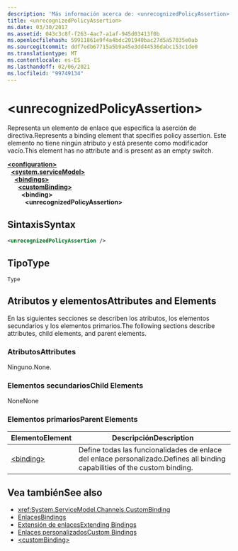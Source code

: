 ```yaml
---
description: 'Más información acerca de: <unrecognizedPolicyAssertion>'
title: <unrecognizedPolicyAssertion>
ms.date: 03/30/2017
ms.assetid: 043c3c8f-f263-4ac7-a1af-945d03413f0b
ms.openlocfilehash: 59911861e9f4a4bdc201940bac27d5a57035e0ab
ms.sourcegitcommit: ddf7edb67715a5b9a45e3dd44536dabc153c1de0
ms.translationtype: MT
ms.contentlocale: es-ES
ms.lasthandoff: 02/06/2021
ms.locfileid: "99749134"
---
```

# \<unrecognizedPolicyAssertion>

<span data-ttu-id="74bec-102">Representa un elemento de enlace que especifica la aserción de directiva.</span><span class="sxs-lookup"><span data-stu-id="74bec-102">Represents a binding element that specifies policy assertion.</span></span> <span data-ttu-id="74bec-103">Este elemento no tiene ningún atributo y está presente como modificador vacío.</span><span class="sxs-lookup"><span data-stu-id="74bec-103">This element has no attribute and is present as an empty switch.</span></span>  
  
[**\<configuration>**](../configuration-element.md)\
&nbsp;&nbsp;[**\<system.serviceModel>**](system-servicemodel.md)\
&nbsp;&nbsp;&nbsp;&nbsp;[**\<bindings>**](bindings.md)\
&nbsp;&nbsp;&nbsp;&nbsp;&nbsp;&nbsp;[**\<customBinding>**](custombinding.md)\
&nbsp;&nbsp;&nbsp;&nbsp;&nbsp;&nbsp;&nbsp;&nbsp;**\<binding>**\
&nbsp;&nbsp;&nbsp;&nbsp;&nbsp;&nbsp;&nbsp;&nbsp;&nbsp;&nbsp;**\<unrecognizedPolicyAssertion>**  
  
## <a name="syntax"></a><span data-ttu-id="74bec-104">Sintaxis</span><span class="sxs-lookup"><span data-stu-id="74bec-104">Syntax</span></span>  
  
```xml  
<unrecognizedPolicyAssertion />
```  
  
## <a name="type"></a><span data-ttu-id="74bec-105">Tipo</span><span class="sxs-lookup"><span data-stu-id="74bec-105">Type</span></span>  

 `Type`  
  
## <a name="attributes-and-elements"></a><span data-ttu-id="74bec-106">Atributos y elementos</span><span class="sxs-lookup"><span data-stu-id="74bec-106">Attributes and Elements</span></span>  

 <span data-ttu-id="74bec-107">En las siguientes secciones se describen los atributos, los elementos secundarios y los elementos primarios.</span><span class="sxs-lookup"><span data-stu-id="74bec-107">The following sections describe attributes, child elements, and parent elements.</span></span>  
  
### <a name="attributes"></a><span data-ttu-id="74bec-108">Atributos</span><span class="sxs-lookup"><span data-stu-id="74bec-108">Attributes</span></span>  

 <span data-ttu-id="74bec-109">Ninguno.</span><span class="sxs-lookup"><span data-stu-id="74bec-109">None.</span></span>  
  
### <a name="child-elements"></a><span data-ttu-id="74bec-110">Elementos secundarios</span><span class="sxs-lookup"><span data-stu-id="74bec-110">Child Elements</span></span>  

 <span data-ttu-id="74bec-111">None</span><span class="sxs-lookup"><span data-stu-id="74bec-111">None</span></span>  
  
### <a name="parent-elements"></a><span data-ttu-id="74bec-112">Elementos primarios</span><span class="sxs-lookup"><span data-stu-id="74bec-112">Parent Elements</span></span>  
  
|<span data-ttu-id="74bec-113">Elemento</span><span class="sxs-lookup"><span data-stu-id="74bec-113">Element</span></span>|<span data-ttu-id="74bec-114">Descripción</span><span class="sxs-lookup"><span data-stu-id="74bec-114">Description</span></span>|  
|-------------|-----------------|  
|[\<binding>](bindings.md)|<span data-ttu-id="74bec-115">Define todas las funcionalidades de enlace del enlace personalizado.</span><span class="sxs-lookup"><span data-stu-id="74bec-115">Defines all binding capabilities of the custom binding.</span></span>|  
  
## <a name="see-also"></a><span data-ttu-id="74bec-116">Vea también</span><span class="sxs-lookup"><span data-stu-id="74bec-116">See also</span></span>

- <xref:System.ServiceModel.Channels.CustomBinding>
- [<span data-ttu-id="74bec-117">Enlaces</span><span class="sxs-lookup"><span data-stu-id="74bec-117">Bindings</span></span>](../../../wcf/bindings.md)
- [<span data-ttu-id="74bec-118">Extensión de enlaces</span><span class="sxs-lookup"><span data-stu-id="74bec-118">Extending Bindings</span></span>](../../../wcf/extending/extending-bindings.md)
- [<span data-ttu-id="74bec-119">Enlaces personalizados</span><span class="sxs-lookup"><span data-stu-id="74bec-119">Custom Bindings</span></span>](../../../wcf/extending/custom-bindings.md)
- [\<customBinding>](custombinding.md)
